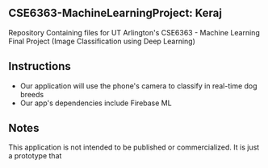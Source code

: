 ## CSE6363-MachineLearningProject: Keraj
Repository Containing files for UT Arlington's CSE6363 - Machine Learning Final Project (Image Classification using Deep Learning)

## Instructions

* Our application will use the phone's camera to classify in real-time dog breeds
* Our app's dependencies include Firebase ML







## Notes

This application is not intended to be published or commercialized. It is just a prototype that 

